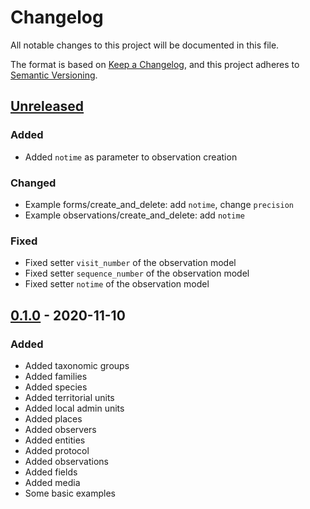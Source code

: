 # Changelog

All notable changes to this project will be documented in this file.

The format is based on [Keep a Changelog](https://keepachangelog.com/en/1.0.0/),
and this project adheres to [Semantic Versioning](https://semver.org/spec/v2.0.0.html).

## [Unreleased]

### Added

- Added `notime` as parameter to observation creation

### Changed

- Example forms/create_and_delete: add `notime`, change `precision`
- Example observations/create_and_delete: add `notime`

### Fixed

- Fixed setter `visit_number` of the observation model
- Fixed setter `sequence_number` of the observation model
- Fixed setter `notime` of the observation model


## [0.1.0] - 2020-11-10

### Added

- Added taxonomic groups
- Added families
- Added species
- Added territorial units
- Added local admin units
- Added places
- Added observers
- Added entities
- Added protocol
- Added observations
- Added fields
- Added media
- Some basic examples

[unreleased]: https://github.com/dda-dev/ornitho-client-python/compare/v0.1.0...master
[0.1.0]: https://github.com/dda-dev/ornitho-client-python/releases/tag/v0.1.0